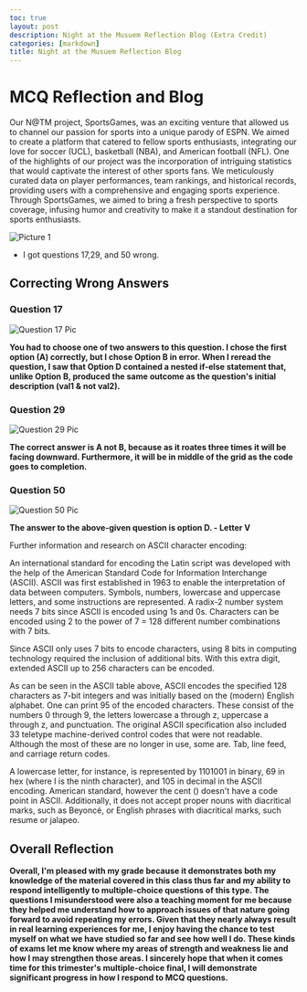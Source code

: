 ```yaml
---
toc: true
layout: post
description: Night at the Musuem Reflection Blog (Extra Credit)
categories: [markdown]
title: Night at the Musuem Reflection Blog
---
```


# MCQ Reflection and Blog

Our N@TM project, SportsGames, was an exciting venture that allowed us to channel our passion for sports into a unique parody of ESPN. We aimed to create a platform that catered to fellow sports enthusiasts, integrating our love for soccer (UCL), basketball (NBA), and American football (NFL). One of the highlights of our project was the incorporation of intriguing statistics that would captivate the interest of other sports fans. We meticulously curated data on player performances, team rankings, and historical records, providing users with a comprehensive and engaging sports experience. Through SportsGames, we aimed to bring a fresh perspective to sports coverage, infusing humor and creativity to make it a standout destination for sports enthusiasts.





![]({{site.baseurl}}/images/natmpic1.png "Picture 1")

 - I got questions 17,29, and 50 wrong.

 ## Correcting Wrong Answers

 ### Question 17

![]({{site.baseurl}}/images/pic2.png "Question 17 Pic")

**You had to choose one of two answers to this question. I chose the first option (A) correctly, but I chose Option B in error. When I reread the question, I saw that Option D contained a nested if-else statement that, unlike Option B, produced the same outcome as the question's initial description (val1 & not val2).**

### Question 29

![]({{site.baseurl}}/images/pic3.png "Question 29 Pic")

**The correct answer is A not B, because as it roates three times it will be facing downward. Furthermore, it will be in  middle of the grid as the code goes to completion.**

### Question 50

![]({{site.baseurl}}/images/pic4.png "Question 50 Pic")

**The answer to the above-given question is option D. - Letter V**

Further information and research on ASCII character encoding:

An international standard for encoding the Latin script was developed with the help of the American Standard Code for Information Interchange (ASCII). ASCII was first established in 1963 to enable the interpretation of data between computers. Symbols, numbers, lowercase and uppercase letters, and some instructions are represented. A radix-2 number system needs 7 bits since ASCII is encoded using 1s and 0s. Characters can be encoded using 2 to the power of 7 = 128 different number combinations with 7 bits.

Since ASCII only uses 7 bits to encode characters, using 8 bits in computing technology required the inclusion of additional bits. With this extra digit, extended ASCII up to 256 characters can be encoded.

As can be seen in the ASCII table above, ASCII encodes the specified 128 characters as 7-bit integers and was initially based on the (modern) English alphabet. One can print 95 of the encoded characters. These consist of the numbers 0 through 9, the letters lowercase a through z, uppercase a through z, and punctuation. The original ASCII specification also included 33 teletype machine-derived control codes that were not readable. Although the most of these are no longer in use, some are. Tab, line feed, and carriage return codes.

A lowercase letter, for instance, is represented by 1101001 in binary, 69 in hex (where I is the ninth character), and 105 in decimal in the ASCII encoding. American standard, however the cent () doesn't have a code point in ASCII. Additionally, it does not accept proper nouns with diacritical marks, such as Beyoncé, or English phrases with diacritical marks, such resume or jalapeo.


## Overall Reflection

**Overall, I'm pleased with my grade because it demonstrates both my knowledge of the material covered in this class thus far and my ability to respond intelligently to multiple-choice questions of this type. The questions I misunderstood were also a teaching moment for me because they helped me understand how to approach issues of that nature going forward to avoid repeating my errors. Given that they nearly always result in real learning experiences for me, I enjoy having the chance to test myself on what we have studied so far and see how well I do. These kinds of exams let me know where my areas of strength and weakness lie and how I may strengthen those areas. I sincerely hope that when it comes time for this trimester's multiple-choice final, I will demonstrate significant progress in how I respond to MCQ questions.**

